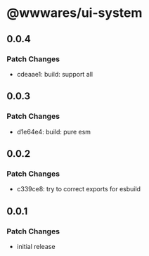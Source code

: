 # @wwwares/ui-system

## 0.0.4

### Patch Changes

- cdeaae1: build: support all

## 0.0.3

### Patch Changes

- d1e64e4: build: pure esm

## 0.0.2

### Patch Changes

- c339ce8: try to correct exports for esbuild

## 0.0.1

### Patch Changes

- initial release
